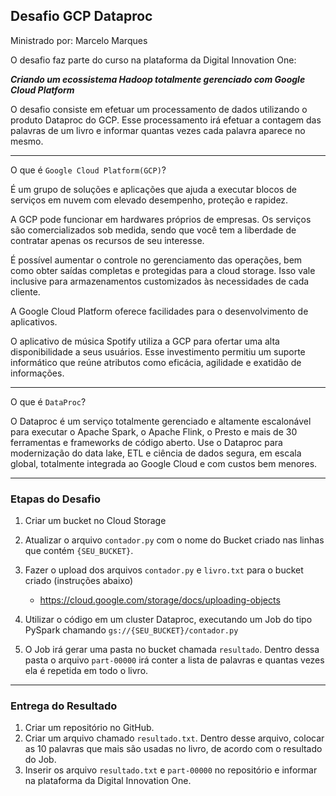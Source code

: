 ## Desafio GCP Dataproc

Ministrado por: Marcelo Marques<br>

O desafio faz parte do curso na plataforma da Digital Innovation One: 

__*Criando um ecossistema Hadoop totalmente gerenciado com Google Cloud Platform*__

O desafio consiste em efetuar um processamento de dados utilizando o produto Dataproc do GCP. Esse processamento irá efetuar a contagem das palavras de um livro e informar quantas vezes cada palavra aparece no mesmo.

------

O que é `Google Cloud Platform(GCP)`?

É um grupo de soluções e aplicações que ajuda a executar blocos de serviços em nuvem  com elevado desempenho, proteção e rapidez.

A GCP pode funcionar em hardwares próprios de empresas. Os serviços são comercializados sob medida, sendo que você tem a liberdade de contratar apenas os recursos de seu interesse.

É possível aumentar o controle no gerenciamento das operações, bem como obter saídas completas e protegidas para a cloud storage. Isso vale inclusive para armazenamentos customizados às necessidades de cada cliente.

A Google Cloud Platform oferece facilidades para o desenvolvimento de aplicativos.
 
O aplicativo de música Spotify utiliza a GCP para ofertar uma alta disponibilidade a seus usuários. Esse investimento permitiu um suporte informático que reúne atributos como eficácia, agilidade e exatidão de informações.

------

O que é `DataProc`?

O Dataproc é um serviço totalmente gerenciado e altamente escalonável para executar o Apache Spark, o Apache Flink, o Presto e mais de 30 ferramentas e frameworks de código aberto. Use o Dataproc para modernização do data lake, ETL e ciência de dados segura, em escala global, totalmente integrada ao Google Cloud e com custos bem menores.

------

### Etapas do Desafio

1. Criar um bucket no Cloud Storage
1. Atualizar o arquivo ```contador.py``` com o nome do Bucket criado nas linhas que contém ```{SEU_BUCKET}```.
1. Fazer o upload dos arquivos ```contador.py``` e ```livro.txt``` para o bucket criado (instruções abaixo)
    - https://cloud.google.com/storage/docs/uploading-objects

1. Utilizar o código em um cluster Dataproc, executando um Job do tipo PySpark chamando ```gs://{SEU_BUCKET}/contador.py```
1. O Job irá gerar uma pasta no bucket chamada ```resultado```. Dentro dessa pasta o arquivo ```part-00000``` irá conter a lista de palavras e quantas vezes ela é repetida em todo o livro.

------

### Entrega do Resultado

1. Criar um repositório no GitHub.
2. Criar um arquivo chamado ```resultado.txt```. Dentro desse arquivo, colocar as 10 palavras que mais são usadas no livro, de acordo com o resultado do Job.
3. Inserir os arquivo ```resultado.txt``` e ```part-00000``` no repositório e informar na plataforma da Digital Innovation One.

